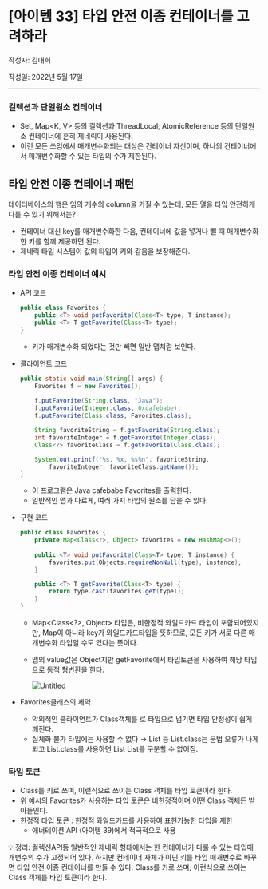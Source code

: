 # [아이템 33] 타입 안전 이종 컨테이너를 고려하라

작성자: 김대희

작성일: 2022년 5월 17일

---

### 컬렉션과 단일원소 컨테이너

- Set<E>, Map<K, V> 등의 컬렉션과 ThreadLocal<T>, AtomicReference<T> 등의 단일원소 컨테이너에 흔히 제네릭이 사용된다.
- 이런 모든 쓰임에서 매개변수화되는 대상은 컨테이너 자신이며, 하나의 컨테이너에서 매개변수화할 수 있는 타입의 수가 제한된다.

## 타입 안전 이종 컨테이너 패턴

데이터베이스의 행은 임의 개수의 column을 가질 수 있는데, 모든 열을 타입 안전하게 다룰 수 있기 위해서는?

- 컨테이너 대신 key를 매개변수화한 다음, 컨테이너에 값을 넣거나 뺄 때 매개변수화 한 키를 함께 제공하면 된다.
- 제네릭 타입 시스템이 값의 타입이 키와 같음을 보장해준다.

### 타입 안전 이종 컨테이너 예시

- API 코드
    
    ```java
    public class Favorites {
        public <T> void putFavorite(Class<T> type, T instance);
        public <T> T getFavorite(Class<T> type);
    }
    ```
    
    - 키가 매개변수화 되었다는 것만 빼면 일반 맵처럼 보인다.
- 클라이언트 코드
    
    ```java
    public static void main(String[] args) {
        Favorites f = new Favorites();
        
        f.putFavorite(String.class, "Java");
        f.putFavorite(Integer.class, 0xcafebabe);
        f.putFavorite(Class.class, Favorites.class);
    
        String favoriteString = f.getFavorite(String.class);
        int favoriteInteger = f.getFavorite(Integer.class);
        Class<?> favoriteClass = f.getFavorite(Class.class);
    
        System.out.printf("%s, %x, %s%n", favoriteString, 
            favoriteInteger, favoriteClass.getName());
    }
    ```
    
    - 이 프로그램은 Java cafebabe Favorites를 출력한다.
    - 일반적인 맵과 다르게, 여러 가지 타입의 원소를 담을 수 있다.
- 구현 코드
    
    ```java
    public class Favorites {
        private Map<Class<?>, Object> favorites = new HashMap<>();
        
        public <T> void putFavorite(Class<T> type, T instance) {
            favorites.put(Objects.requireNonNull(type), instance);
        }
    
        public <T> T getFavorite(Class<T> type) {
            return type.cast(favorites.get(type));
        }
    }
    ```
    
    - Map<Class<?>, Object> 타입은, 비한정적 와일드카드 타입이 포함되어있지만, Map이 아니라 key가 와일드카드타입을 뜻하므로, 모든 키가 서로 다른 매개변수화 타입일 수도 있다는 뜻이다.
    - 맵의 value값은 Object지만 getFavorite에서 타입토큰을 사용하여 해당 타입으로 동적 형변환을 한다.
        
        ![Untitled](%5B%E1%84%8B%E1%85%A1%E1%84%8B%E1%85%B5%E1%84%90%E1%85%A6%E1%86%B7%2033%5D%20%E1%84%90%E1%85%A1%E1%84%8B%E1%85%B5%E1%86%B8%20%E1%84%8B%E1%85%A1%E1%86%AB%E1%84%8C%E1%85%A5%E1%86%AB%20%E1%84%8B%E1%85%B5%E1%84%8C%E1%85%A9%E1%86%BC%20%E1%84%8F%E1%85%A5%E1%86%AB%E1%84%90%E1%85%A6%E1%84%8B%E1%85%B5%E1%84%82%E1%85%A5%E1%84%85%E1%85%B3%E1%86%AF%20%E1%84%80%E1%85%A9%E1%84%85%E1%85%A7%E1%84%92%201bc4bdda53074004ab6e31f8bace101c/Untitled.png)
        
- Favorites클래스의 제약
    - 악의적인 클라이언트가 Class객체를 로 타입으로 넘기면 타입 안정성이 쉽게 깨진다.
    - 실체화 불가 타입에는 사용할 수 없다 → List<String> 등 List<String>.class는 문법 오류가 나게되고 List.class를 사용하면 List<String> List<Integer>를 구분할 수 없어짐.

### 타입 토큰

- Class를 키로 쓰며, 이런식으로 쓰이는 Class 객체를 타입 토큰이라 한다.
- 위 예시의 Favorites가 사용하는 타입 토큰은 비한정적이며 어떤 Class 객체든 받아들인다.
- 한정적 타입 토큰 : 한정적 와일드카드를 사용하여 표현가능한 타입을 제한
    - 애너테이션 API (아이템 39)에서 적극적으로 사용
    

<aside>
💡 정리:
컬렉션API등 일반적인 제네릭 형태에서는 한 컨테이너가 다룰 수 있는 타입매개변수의 수가 고정되어 있다. 하지만 컨테이너 자체가 아닌 키를 타입 매개변수로 바꾸면 타입 안전 이종 컨테이너를 만들 수 있다.
Class를 키로 쓰며, 이런식으로 쓰이는 Class 객체를 타입 토큰이라 한다.

</aside>